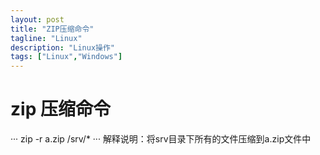 ```yaml
---
layout: post
title: "ZIP压缩命令"
tagline: "Linux"
description: "Linux操作"
tags: ["Linux","Windows"]
---
```

# zip 压缩命令
···
   zip -r a.zip /srv/*
···
解释说明：将srv目录下所有的文件压缩到a.zip文件中